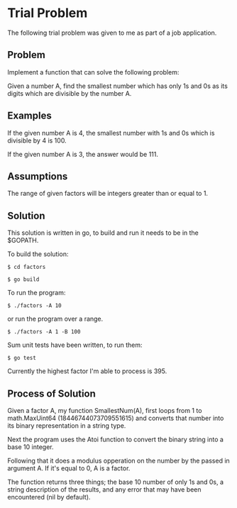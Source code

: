 # Trial Problem

The following trial problem was given to me as part of a job application.

## Problem

Implement a function that can solve the following problem:

Given a number A, find the smallest number which has only 1s and 0s as its digits which are divisible by the number A.

## Examples

If the given number A is 4, the smallest number with 1s and 0s which is divisible by 4 is 100.

If the given number A is 3, the answer would be 111.

## Assumptions

The range of given factors will be integers greater than or equal to 1.

## Solution

This solution is written in go, to build and run it needs to be in the $GOPATH.

To build the solution:

`$ cd factors`

`$ go build`

To run the program:

`$ ./factors -A 10`

or run the program over a range.

`$ ./factors -A 1 -B 100`

Sum unit tests have been written, to run them:

`$ go test`

Currently the highest factor I'm able to process is 395.

## Process of Solution

Given a factor A, my function SmallestNum(A), first loops from 1 to math.MaxUint64 (18446744073709551615) and converts that number into its binary representation in a string type.

Next the program uses the Atoi function to convert the binary string into a base 10 integer.

Following that it does a modulus opperation on the number by the passed in argument A. If it's equal to 0, A is a factor.

The function returns three things; the base 10 number of only 1s and 0s, a string description of the results, and any error that may have been encountered (nil by default).
